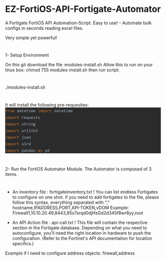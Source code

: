 # EZ-FortiOS-API-Fortigate-Automator
A Fortigate FortiOS API Automation-Script. Easy to use! - Automate bulk configs in seconds reading excel files.

Very simple yet powerful!
#
1- Setup Environment

On this git download the file :modules-install.sh
Allow this to run on your linux box:
chmod 755 modules-install.sh
then run script:
#
./modules-install.sh
#
It will install the following pre-requesites:
![Modules](/images/API-Modules-FortiOS-1.JPG)
#
2- Run the FortiOS Automator Module.
The Automator is composed of 3 items.
#
- An inventory file : fortigateinventory.txt
!
 You can list endless Fortigates to configure
 on one shot.
 if you need to add fortigates to the file,
 please follow this syntax, everything separated with ","
 hostname,IPADDRESS,PORT,API-TOKEN,vDOM
 Example:
 Firewall1,10.10.20.49,8443,95x7srqd0djHsGd2d345f8wr8yy,root
 
- An API Action file : api-call.txt
!
This file will contain the respective section in the Fortigate
database. Depending on what you need to autoconfigure, you'll
need the right location in hardware to push the configuration.
(Refer to the Fortinet's API documentation for location specifics.)


Example if I need to configure address objects:
firewall,address







